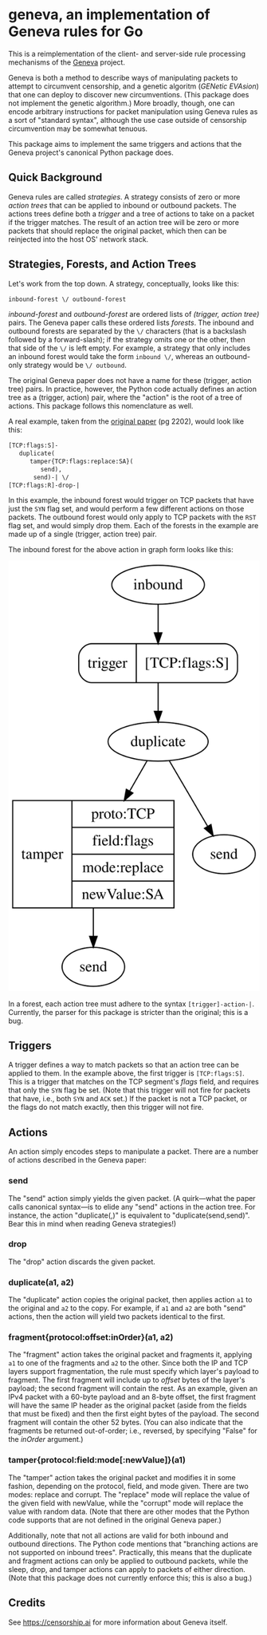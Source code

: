 # geneva, an implementation of Geneva rules for Go

This is a reimplementation of the client- and server-side rule processing mechanisms of the [Geneva][geneva] project.

Geneva is both a method to describe ways of manipulating packets to attempt to circumvent censorship, and a genetic
algoritm (_GENetic EVAsion_) that one can deploy to discover new circumventions. (This package does not implement the
genetic algorithm.) More broadly, though, one can encode arbitrary instructions for packet manipulation using Geneva
rules as a sort of "standard syntax", although the use case outside of censorship circumvention may be somewhat tenuous.

This package aims to implement the same triggers and actions that the Geneva project's canonical Python package does.

## Quick Background

Geneva rules are called _strategies_. A strategy consists of zero or more _action trees_ that can be applied to inbound
or outbound packets. The actions trees define both a _trigger_ and a tree of actions to take on a packet if the trigger
matches. The result of an action tree will be zero or more packets that should replace the original packet, which then
can be reinjected into the host OS' network stack.

## Strategies, Forests, and Action Trees

Let's work from the top down. A strategy, conceptually, looks like this:

    inbound-forest \/ outbound-forest

_inbound-forest_ and _outbound-forest_ are ordered lists of _(trigger, action tree)_ pairs. The Geneva paper calls these
ordered lists _forests_. The inbound and outbound forests are separated by the `\/` characters (that is a backslash
followed by a forward-slash); if the strategy omits one or the other, then that side of the `\/` is left empty. For
example, a strategy that only includes an inbound forest would take the form `inbound \/`, whereas an outbound-only
strategy would be `\/ outbound`.

The original Geneva paper does not have a name for these (trigger, action tree) pairs. In practice, however, the Python
code actually defines an action tree as a (trigger, action) pair, where the "action" is the root of a tree of
actions. This package follows this nomenclature as well.

A real example, taken from the [original paper][geneva-paper] (pg 2202), would look like this:

    [TCP:flags:S]-
       duplicate(
          tamper{TCP:flags:replace:SA}(
             send),
           send)-| \/
    [TCP:flags:R]-drop-|

In this example, the inbound forest would trigger on TCP packets that have just the `SYN` flag set, and would perform a
few different actions on those packets. The outbound forest would only apply to TCP packets with the `RST` flag set, and
would simply drop them. Each of the forests in the example are made up of a single (trigger, action tree) pair.

The inbound forest for the above action in graph form looks like this:

![Inbound Forest Graph](img/rule_example.svg)

In a forest, each action tree must adhere to the syntax `[trigger]-action-|`. Currently, the parser for this package is
stricter than the original; this is a bug.

## Triggers

A trigger defines a way to match packets so that an action tree can be applied to them. In the example above, the first
trigger is `[TCP:flags:S]`. This is a trigger that matches on the TCP segment's _flags_ field, and requires that only
the `SYN` flag be set. (Note that this trigger will not fire for packets that have, i.e., both `SYN` and `ACK` set.) If
the packet is not a TCP packet, or the flags do not match exactly, then this trigger will not fire.

## Actions

An action simply encodes steps to manipulate a packet. There are a number of actions described in the Geneva paper:

### send

The "send" action simply yields the given packet. (A quirk—what the paper calls canonical syntax—is to elide any "send"
actions in the action tree. For instance, the action "duplicate(,)" is equivalent to "duplicate(send,send)". Bear this
in mind when reading Geneva strategies!)

### drop

The "drop" action discards the given packet.

### duplicate(a1, a2)

The "duplicate" action copies the original packet, then applies action `a1` to the original and `a2` to the copy. For
example, if `a1` and `a2` are both "send" actions, then the action will yield two packets identical to the first.

### fragment{protocol:offset:inOrder}(a1, a2)

The "fragment" action takes the original packet and fragments it, applying `a1` to one of the fragments and `a2` to the
other. Since both the IP and TCP layers support fragmentation, the rule must specify which layer's payload to
fragment. The first fragment will include up to _offset_ bytes of the layer's payload; the second fragment will contain
the rest. As an example, given an IPv4 packet with a 60-byte payload and an 8-byte offset, the first fragment will have
the same IP header as the original packet (aside from the fields that must be fixed) and then the first eight bytes of
the payload. The second fragment will contain the other 52 bytes. (You can also indicate that the fragments be returned
out-of-order; i.e., reversed, by specifying "False" for the _inOrder_ argument.)

### tamper{protocol:field:mode[:newValue]}(a1)

The "tamper" action takes the original packet and modifies it in some fashion, depending on the protocol, field, and
mode given. There are two modes: replace and corrupt. The "replace" mode will replace the value of the given field with
newValue, while the "corrupt" mode will replace the value with random data. (Note that there are other modes that the
Python code supports that are not defined in the original Geneva paper.)

Additionally, note that not all actions are valid for both inbound and outbound directions. The Python code mentions
that "branching actions are not supported on inbound trees". Practically, this means that the duplicate and fragment
actions can only be applied to outbound packets, while the sleep, drop, and tamper actions can apply to packets of
either direction. (Note that this package does not currently enforce this; this is also a bug.)

## Credits

See https://censorship.ai for more information about Geneva itself.


[geneva]: https://censorship.ai
[geneva-paper]: https://geneva.cs.umd.edu/papers/geneva_ccs19.pdf
